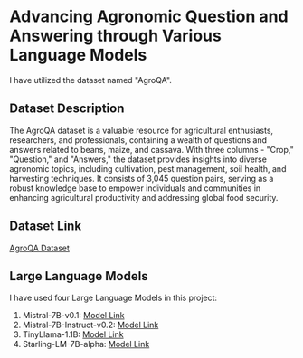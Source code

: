<h1>Advancing Agronomic Question and Answering through Various Language Models</h1>

<p>I have utilized the dataset named "AgroQA".</p>

<h2>Dataset Description</h2>
<p>The AgroQA dataset is a valuable resource for agricultural enthusiasts, researchers, and professionals, containing a wealth of questions and answers related to beans, maize, and cassava. With three columns - "Crop," "Question," and "Answers," the dataset provides insights into diverse agronomic topics, including cultivation, pest management, soil health, and harvesting techniques. It consists of 3,045 question pairs, serving as a robust knowledge base to empower individuals and communities in enhancing agricultural productivity and addressing global food security.</p>

<h2>Dataset Link</h2>
<p><a href="https://github.com/JonaOmara/AgroQA-Dataset/tree/main">AgroQA Dataset</a></p>

<h2>Large Language Models</h2>
<p>I have used four Large Language Models in this project:</p>
<ol>
  <li>Mistral-7B-v0.1: <a href="https://huggingface.co/mistralai/Mistral-7B-v0.1">Model Link</a></li>
  <li>Mistral-7B-Instruct-v0.2: <a href="https://huggingface.co/mistralai/Mistral-7B-Instruct-v0.2">Model Link</a></li>
  <li>TinyLlama-1.1B: <a href="https://huggingface.co/TinyLlama/TinyLlama-1.1B-Chat-v1.0">Model Link</a></li>
  <li>Starling-LM-7B-alpha: <a href="https://huggingface.co/berkeley-nest/Starling-LM-7B-alpha">Model Link</a></li>
</ol>
